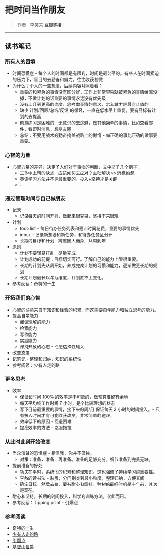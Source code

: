 # 把时间当作朋友

> 作者：李笑来 [豆瓣链接]



***

## 读书笔记

### 所有人的困境
- 时间恐慌症 - 每个人的时间都是有限的，时间是最公平的。有些人在时间紧迫的压力下，盲目的去勤奋和努力，往往收获甚微
- 为什么？个人的一些想法，后续内容对照着看：
  - 重要的和紧急的事情没有区分好，工作上非常容易就被紧急的事情给淹没掉，不做计划的话重要的事情永远没有优先级
  - 没有上升到更高的维度，思考做事情的意义，怎么做才是最有价值的
  - 缺少 计划/回顾/总结/反馈 的循环，一直在低水平上重复，要有目标有计划的去提高
  - 刻意练习是困难的，无意识的去逃避，做其他简单的事情，比如查看邮件，看即时消息，刷朋友圈
  - 总结：不要用战术的勤奋掩盖战略上的懒惰 - 做正确的事比正确的做事要重要。

### 心智的力量
- 心智力量的差异，决定了人们对于事物的判断，文中举了几个例子：
  - 工作中上司的缺点，应该如何去应对？主动解决 vs 消极抱怨
  - 英语学习方法并不是最重要的，投入+坚持才是关键
  - ...

### 通过管理时间与自己做朋友
- 记录
  - 记录每天的时间开销，做起来很容易，坚持下来很难
- 计划
  - todo list - 每日待办任务列表和预计时间花费，重要的事情优先
  - inbox - 记录新想法和新任务，和待办任务区分开
  - 长期的目标和计划，跨度因人而异，从周到年
- 原则
  - 计划不要轻易打乱，尽量完成
  - 计划成功的前提：目标切实可行。了解自己的能力上限很重要。
  - 长期的计划先从周开始，养成完成计划的习惯和能力，逐渐做更长期的规划
  - 长期计划最长以年为维度，计划赶不上变化。
- 参考阅读：奇特的一生

### 开拓我们的心智
- 心智的成熟来自于知识和经验的积累，而这需要自学能力和独立思考的能力。
- 提高自学能力
  - 阅读理解的能力
  - 检索能力
  - 写作能力
  - 实践能力
  - 保持开放的心态 - 拒绝选择性输入
- 改变态度 -
- 记笔记 - 整理和归纳，知识的系统性
- 参考阅读：少有人走的路

### 更多思考
- 效率
  - 保证长时间 100% 的效率是不可能的，做预算要留有余地
  - 每天平均纯工作时间 7 小时，是个比较理想的状态
  - 写下目前最重要的事情，接下来的周/月 保证每天 2 小时的时间投入。- 只有投入时间才有可能收获改变，非常简单的道理。
  - 效率低下的原因 - 回避困难
  - 提高效率的方法 - 克服拖拉

### 从此时此刻开始改变
- 当众演讲的恐惧症 - 相信我，你并不孤独。
  - 对策：准备，准备，再准备。准备的足够充分，细节准备到完美无缺。
- 提前准备的好处
  - 功夫在平时，系统化的积累和整理知识。这也强调了持续学习的重要性。
  - 李敖的读书法 - 肢解，分门别类到最小粒度，整理归纳，方便查阅
  - 确定目标，然后去做，要有耐心和坚持。种树的最好时机是十年前，其次是现在。
- 耐心和坚持，长期的时间投入，科学的训练方法，仅此而已。
- 参考阅读：Tipping point - 引爆点

### 参考阅读

- [奇特的一生]
- [少有人走的路]
- [引爆点]
- [基督山伯爵]

[豆瓣链接]:https://book.douban.com/subject/3609132/
[奇特的一生]:https://book.douban.com/subject/26829485/
[少有人走的路]:https://book.douban.com/subject/1775691/
[引爆点]:https://book.douban.com/subject/3900987/
[基督山伯爵]:https://book.douban.com/subject/1085860/
